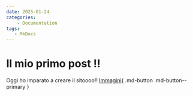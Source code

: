 ```yaml
---
date: 2025-01-24
categories: 
    - Documentation
tags:
   - MkDocs
---
```


# Il mio primo post !!

Oggi ho imparato a creare il sitoooo!!
[Immagini](#){ .md-button .md-button--primary }

